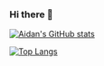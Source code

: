 ### Hi there 👋

[![Aidan's GitHub stats](https://github-readme-stats.vercel.app/api?username=aphil311)](https://github.com/anuraghazra/github-readme-stats)

[![Top Langs](https://github-readme-stats.vercel.app/api/top-langs/?username=aphil311)](https://github.com/anuraghazra/github-readme-stats)

<!--
**aphil311/aphil311** is a ✨ _special_ ✨ repository because its `README.md` (this file) appears on your GitHub profile.

Here are some ideas to get you started:

- 🔭 I’m currently working on ...
- 🌱 I’m currently learning ...
- 👯 I’m looking to collaborate on ...
- 🤔 I’m looking for help with ...
- 💬 Ask me about ...
- 📫 How to reach me: ...
- 😄 Pronouns: ...
- ⚡ Fun fact: ...
-->
